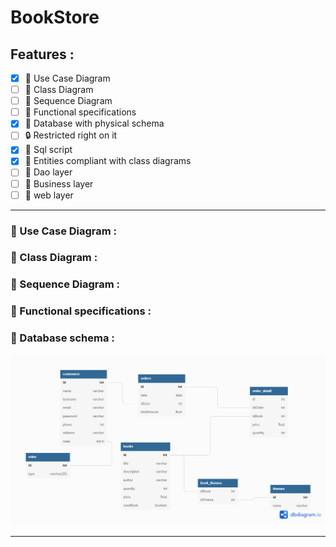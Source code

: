 # **BookStore**

## Features :

- [x] :triangular_ruler: Use Case Diagram
- [ ] :triangular_ruler: Class Diagram
- [ ] :triangular_ruler: Sequence Diagram
- [ ] :page_facing_up: Functional specifications
- [x] :triangular_ruler: Database with physical schema
- [ ] :lock: Restricted right on it
- [x] :bookmark_tabs: Sql script
- [x] :blue_book: Entities compliant with class diagrams
- [ ] :closed_book: Dao layer
- [ ] :orange_book: Business layer
- [ ] :green_book: web layer

---

### :triangular_ruler: Use Case Diagram :

### :triangular_ruler: Class Diagram :

### :triangular_ruler: Sequence Diagram :

### :page_facing_up: Functional specifications :

### :triangular_ruler: Database schema :

![DatabaseSchema](BookStore.png)

---
